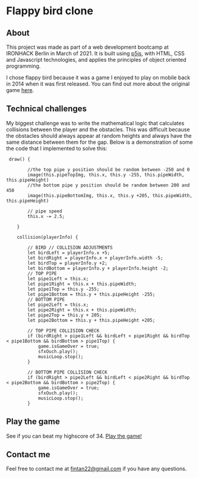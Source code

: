 # Flappy bird clone

## About

This project was made as part of a web development bootcamp at IRONHACK Berlin in March of 2021.
It is built using [p5js](https://p5js.org/), with HTML, CSS and Javascript technologies, and applies 
the principles of object oriented programming.

I chose flappy bird because it was a game I enjoyed to play on mobile back in 2014 when it was first released.
You can find out more about the original game [here](https://en.wikipedia.org/wiki/Flappy_Bird).

## Technical challenges

My biggest challenge was to write the mathematical logic that calculates collisions between the player and the obstacles.
This was difficult because the obstacles should always appear at random heights and always have the same distance between them for the gap.
Below is a demonstration of some the code that I implemented to solve this:

```
 draw() {
        
        //the top pipe y position should be random between -250 and 0
        image(this.pipeTopImg, this.x, this.y -255, this.pipeWidth, this.pipeHeight)
        //the bottom pipe y position should be random between 200 and 450 
        image(this.pipeBottomImg, this.x, this.y +205, this.pipeWidth, this.pipeHeight) 
         
        // pipe speed
        this.x -= 2.5;

    }

    collision(playerInfo) {

        // BIRD // COLLISION ADJUSTMENTS
        let birdLeft = playerInfo.x +5;
        let birdRight = playerInfo.x + playerInfo.width -5; 
        let birdTop = playerInfo.y +2;
        let birdBottom = playerInfo.y + playerInfo.height -2;
        // TOP PIPE
        let pipe1Left = this.x; 
        let pipe1Right = this.x + this.pipeWidth; 
        let pipe1Top = this.y -255;
        let pipe1Bottom = this.y + this.pipeHeight -255;
        // BOTTOM PIPE
        let pipe2Left = this.x; 
        let pipe2Right = this.x + this.pipeWidth; 
        let pipe2Top = this.y + 205;
        let pipe2Bottom = this.y + this.pipeHeight +205;
          
        // TOP PIPE COLLISION CHECK
        if (birdRight > pipe1Left && birdLeft < pipe1Right && birdTop < pipe1Bottom && birdBottom > pipe1Top) { 
            game.isGameOver = true;
            sfxOuch.play();  
            musicLoop.stop();   
        }
        
        // BOTTOM PIPE COLLISION CHECK
        if (birdRight > pipe2Left && birdLeft < pipe2Right && birdTop < pipe2Bottom && birdBottom > pipe2Top) {
            game.isGameOver = true;
            sfxOuch.play(); 
            musicLoop.stop();                 
        }
 ```
 
 ## Play the game
 
 See if you can beat my highscore of 34. [Play the game!](https://fintanhahnefeld.github.io/project-1-flappy-bird/)
 
 ## Contact me
 
 Feel free to contact me at fintan22@gmail.com if you have any questions.
